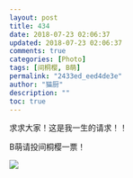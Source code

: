 ```yaml
---
layout: post
title: 434
date: 2018-07-23 02:06:37
updated: 2018-07-23 02:06:37
comments: true
categories: [Photo]
tags: [间桐樱, B萌]
permalink: "2433ed_eed4de3e"
author: "猫厨"
description: ""
toc: true
---
```


<p>求求大家！这是我一生的请求！！</p> 
<p>B萌请投间桐樱一票！</p>

![](/img/img_cVZNdzJtQk9JV2VObGJGekJxNFZYemV0Z3V4NkU5L0g5TkxpRzZTNDYzckxlVzFJZzhjakZBPT0.png)